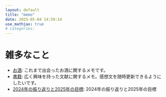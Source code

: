 ```yaml
---
layout: default
title: "memo"
date: 2025-05-04 14:59:14
use_mathjax: true
# categories:
---
```


# 雑多なこと

- [お酒](./alcohol.html): これまで出会ったお酒に関するメモです。
- [書籍](./books.html):
  広く興味を持った文献に関するメモ。感想文を随時更新できるようにしたいです。
- [2024年の振り返りと2025年の目標](./2024-2025.html):
  2024年の振り返りと2025年の目標

